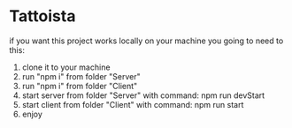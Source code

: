 # Tattoista

if you want this project works locally on your machine you going to need to this:
1. clone it to your machine
2. run "npm i" from folder "Server"
3. run "npm i" from folder "Client"
4. start server from folder "Server" with command: npm run devStart
5. start client from folder "Client" with command: npm run start
6. enjoy

